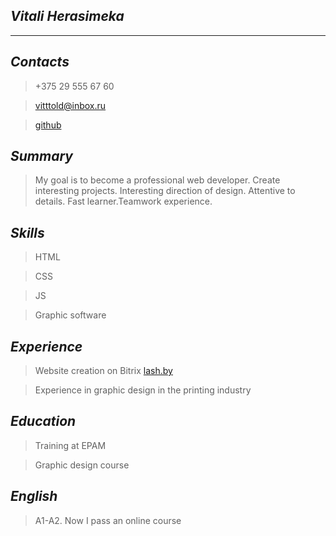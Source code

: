 ## _**Vitali Herasimeka**_

---

## _**Contacts**_

> +375 29 555 67 60

> vitttold@inbox.ru

> [github](https://github.com/vitttold/)

## _**Summary**_

> My goal is to become a professional web developer. Create interesting projects. Interesting direction of design. Attentive to details. Fast learner.Teamwork experience.

## _**Skills**_

> HTML

> CSS

> JS

> Graphic software

## _**Experience**_

> Website creation on Bitrix
> [lash.by](https://lash.by/)

> Experience in graphic design in the printing industry

## _**Education**_

> Training at EPAM

> Graphic design course

## _**English**_

> A1-A2. Now I pass an online course
